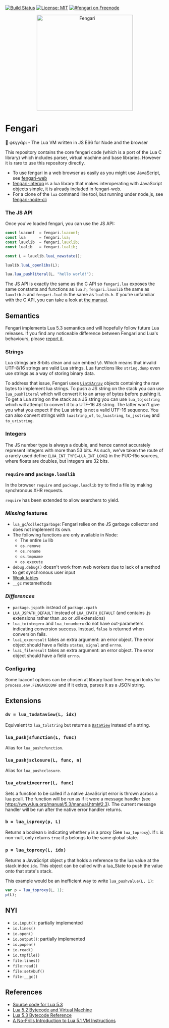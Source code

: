[![Build Status](https://travis-ci.org/fengari-lua/fengari.svg?branch=master)](https://travis-ci.org/fengari-lua/fengari)
[![License: MIT](https://img.shields.io/badge/License-MIT-yellow.svg)](https://opensource.org/licenses/MIT)
[![#fengari on Freenode](https://img.shields.io/Freenode/%23fengari.png)](https://webchat.freenode.net/?channels=fengari)

<p align="center">
    <img src="https://github.com/fengari-lua/fengari/raw/master/logo.png" alt="Fengari" width="304" height="304">
</p>


# Fengari

🐺 φεγγάρι - The Lua VM written in JS ES6 for Node and the browser

This repository contains the core fengari code (which is a port of the Lua C library) which includes parser, virtual machine and base libraries.
However it is rare to use this repository directly.

- To use fengari in a web browser as easily as you might use JavaScript, see [fengari-web](https://github.com/fengari-lua/fengari-web)
- [fengari-interop](https://github.com/fengari-lua/fengari-interop) is a lua library that makes interoperating with JavaScript objects simple, it is already included in fengari-web.
- For a clone of the `lua` command line tool, but running under node.js, see [fengari-node-cli](https://github.com/fengari-lua/fengari-node-cli)

### The JS API

Once you've loaded fengari, you can use the JS API:

```js
const luaconf  = fengari.luaconf;
const lua      = fengari.lua;
const lauxlib  = fengari.lauxlib;
const lualib   = fengari.lualib;

const L = lauxlib.luaL_newstate();

lualib.luaL_openlibs(L);

lua.lua_pushliteral(L, "hello world!");
```

The JS API is exactly the same as the C API so `fengari.lua` exposes the same constants and functions as `lua.h`, `fengari.lauxlib` the same as `lauxlib.h` and `fengari.lualib` the same as `lualib.h`. If you're unfamiliar with the C API, you can take a look at [the manual](http://www.lua.org/manual/5.3/manual.html#4).


## Semantics

Fengari implements Lua 5.3 semantics and will hopefully follow future Lua releases. If you find any noticeable difference between Fengari and Lua's behaviours, please [report it](https://github.com/fengari-lua/fengari/issues).

### Strings

Lua strings are 8-bits clean and can embed `\0`. Which means that invalid UTF-8/16 strings are valid Lua strings. Lua functions like `string.dump` even use strings as a way of storing binary data.

To address that issue, Fengari uses [`Uint8Array`](https://developer.mozilla.org/en-US/docs/Web/JavaScript/Reference/Global_Objects/Uint8Array) objects containing the raw bytes to implement lua strings. To push a JS string on the stack you can use `lua_pushliteral` which will convert it to an array of bytes before pushing it. To get a Lua string on the stack as a JS string you can use `lua_tojsstring` which will attempt to convert it to a UTF-16 JS string. The latter won't give you what you expect if the Lua string is not a valid UTF-16 sequence. You can also convert strings with `luastring_of`, `to_luastring`, `to_jsstring` and `to_uristring`.


### Integers

The JS number type is always a double, and hence cannot accurately represent integers with more than 53 bits. As such, we've taken the route of a rarely used define (`LUA_INT_TYPE=LUA_INT_LONG`) in the PUC-Rio sources, where floats are doubles, but integers are 32 bits.


### `require` and `package.loadlib`

In the browser `require` and `package.loadlib` try to find a file by making synchronous XHR requests.

`require` has been extended to allow searchers to yield.


### _Missing_ features

- `lua_gc`/`collectgarbage`: Fengari relies on the JS garbage collector and does not implement its own.
- The following functions are only available in Node:
    - The entire `io` lib
    - `os.remove`
    - `os.rename`
    - `os.tmpname`
    - `os.execute`
- `debug.debug()` doesn't work from web workers due to lack of a method to get synchronous user input
- [Weak tables](http://www.lua.org/manual/5.3/manual.html#2.5.2)
- `__gc` metamethods


### _Differences_

- `package.jspath` instead of `package.cpath`
- `LUA_JSPATH_DEFAULT` instead of `LUA_CPATH_DEFAULT` (and contains .js extensions rather than .so or .dll extensions)
- `lua_tointegerx` and `lua_tonumberx` do not have out-parameters indicating conversion success. Instead, ``false`` is returned when conversion fails.
- `luaL_execresult` takes an extra argument: an error object. The error object should have a fields `status`, `signal` and `errno`.
- `luaL_fileresult` takes an extra argument: an error object. The error object should have a field `errno`.


### Configuring

Some luaconf options can be chosen at library load time. Fengari looks for `process.env.FENGARICONF` and if it exists, parses it as a JSON string.


## Extensions

### `dv = lua_todataview(L, idx)`

Equivalent to `lua_tolstring` but returns a [`DataView`](https://developer.mozilla.org/en-US/docs/Web/JavaScript/Reference/Global_Objects/DataView) instead of a string.


### `lua_pushjsfunction(L, func)`

Alias for `lua_pushcfunction`.


### `lua_pushjsclosure(L, func, n)`

Alias for `lua_pushcclosure`.


### `lua_atnativeerror(L, func)`

Sets a function to be called if a native JavaScript error is thrown across a lua pcall.
The function will be run as if it were a message handler (see https://www.lua.org/manual/5.3/manual.html#2.3).
The current message handler will be run after the native error handler returns.


### `b = lua_isproxy(p, L)`

Returns a boolean `b` indicating whether `p` is a proxy (See `lua_toproxy`).
If `L` is non-null, only returns `true` if `p` belongs to the same global state.


### `p = lua_toproxy(L, idx)`

Returns a JavaScript object `p` that holds a reference to the lua value at the stack index `idx`.
This object can be called with a lua_State to push the value onto that state's stack.

This example would be an inefficient way to write `lua_pushvalue(L, 1)`:

```js
var p = lua_toproxy(L, 1);
p(L);
````


## NYI

- `io.input()`: partially implemented
- `io.lines()`
- `io.open()`
- `io.output()`: partially implemented
- `io.popen()`
- `io.read()`
- `io.tmpfile()`
- `file:lines()`
- `file:read()`
- `file:setvbuf()`
- `file:__gc()`


## References

- [Source code for Lua 5.3](lua.org/source/5.3/)
- [Lua 5.2 Bytecode and Virtual Machine](http://files.catwell.info/misc/mirror/lua-5.2-bytecode-vm-dirk-laurie/lua52vm.html)
- [Lua 5.3 Bytecode Reference](http://the-ravi-programming-language.readthedocs.io/en/latest/lua_bytecode_reference.html)
- [A No-Frills Introduction to Lua 5.1 VM Instructions](http://luaforge.net/docman/83/98/ANoFrillsIntroToLua51VMInstructions.pdf)
